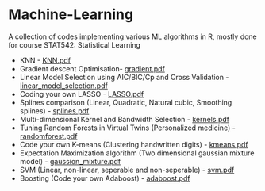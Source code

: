 # Machine-Learning
A collection of codes implementing various ML algorithms in R, mostly done for course STAT542: Statistical Learning

* KNN - [KNN.pdf](https://github.com/rishabhvaish/Machine-Learning/blob/master/KNN/KNN.pdf)
* Gradient descent Optimisation- [gradient.pdf](https://github.com/rishabhvaish/Machine-Learning/blob/master/LM%20Gradient%20Descent/gradient.pdf)
* Linear Model Selection using AIC/BIC/Cp and Cross Validation - [linear_model_selection.pdf](https://github.com/rishabhvaish/Machine-Learning/blob/master/Linear%20model%20selection/linear_model_selection.pdf)
* Coding your own LASSO - [LASSO.pdf](https://github.com/rishabhvaish/Machine-Learning/blob/master/LASSO/LASSO.pdf)
* Splines comparison (Linear, Quadratic, Natural cubic, Smoothing splines) - [splines.pdf](https://github.com/rishabhvaish/Machine-Learning/blob/master/Splines/spline.pdf)
* Multi-dimensional Kernel and Bandwidth Selection - [kernels.pdf](https://github.com/rishabhvaish/Machine-Learning/blob/master/Kernels/kernels.pdf)
* Tuning Random Forests in Virtual Twins (Personalized medicine) - [randomforest.pdf](https://github.com/rishabhvaish/Machine-Learning/blob/master/Random%20Forest/randomforest.pdf)
* Code your own K-means (Clustering handwritten digits) - [kmeans.pdf](https://github.com/rishabhvaish/Machine-Learning/blob/master/Kmeans%20Clustering/kmeans.pdf)
* Expectation Maximization algorithm (Two dimensional gaussian mixture model) - [gaussion_mixture.pdf](https://github.com/rishabhvaish/Machine-Learning/blob/master/Expectation%20Maximization/gaussian_mixture.pdf)
* SVM (Linear, non-linear, seperable and non-seperable) - [svm.pdf](https://github.com/rishabhvaish/Machine-Learning/blob/master/SVM/svm.pdf)
* Boosting (Code your own Adaboost) - [adaboost.pdf](https://github.com/rishabhvaish/Machine-Learning/blob/master/Boosting/adaboost.pdf)

